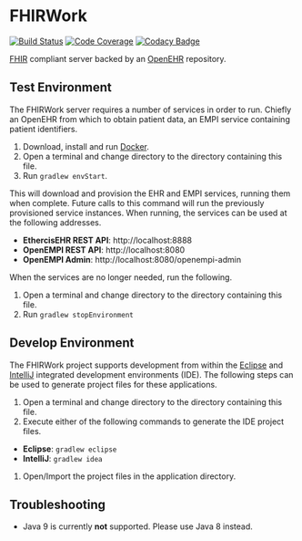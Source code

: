 # FHIRWork

[![Build Status](https://travis-ci.org/blairisme/fhirwork.svg?branch=develop)](https://travis-ci.org/blairisme/fhirwork)
[![Code Coverage](https://codecov.io/gh/blairisme/fhirwork/branch/develop/graph/badge.svg)](https://codecov.io/gh/blairisme/fhirwork)
[![Codacy Badge](https://api.codacy.com/project/badge/Grade/a35ff5d290d44bacab2a561044e802f8)](https://www.codacy.com/app/kalperen/fhirwork?utm_source=github.com&amp;utm_medium=referral&amp;utm_content=blairisme/fhirwork&amp;utm_campaign=Badge_Grade)

[FHIR](https://www.hl7.org/fhir/) compliant server backed by an [OpenEHR](https://www.openehr.org/) repository.

## Test Environment

The FHIRWork server requires a number of services in order to run. Chiefly an OpenEHR from which to obtain patient data, an EMPI service containing patient identifiers.

1. Download, install and run [Docker](https://www.docker.com).
1. Open a terminal and change directory to the directory containing this file.
1. Run `gradlew envStart`.

This will download and provision the EHR and EMPI services, running them when complete. Future calls to this command will run the previously provisioned service instances. When running, the services can be used at the following addresses.

  * __EthercisEHR REST API__: http://localhost:8888
  * __OpenEMPI REST API__: http://localhost:8080
  * __OpenEMPI Admin__: http://localhost:8080/openempi-admin

When the services are no longer needed, run the following.

1. Open a terminal and change directory to the directory containing this file.
1. Run `gradlew stopEnvironment`

## Develop Environment

The FHIRWork project supports development from within the [Eclipse](https://www.eclipse.org/) and [IntelliJ](https://www.jetbrains.com/idea/) integrated development environments (IDE). The following steps can be used to generate project files for these applications.

1. Open a terminal and change directory to the directory containing this file.
1. Execute either of the following commands to generate the IDE project files.
  * __Eclipse__: `gradlew eclipse`
  * __IntelliJ__: `gradlew idea`
1. Open/Import the project files in the application directory.

## Troubleshooting

* Java 9 is currently __not__ supported. Please use Java 8 instead.
